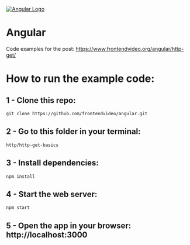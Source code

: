 [![Angular Logo](https://www.frontendvideo.org/wp-content/uploads/angular-logo-200-200x160.png)](https://www.frontendvideo.org/angular/http-get/)

# Angular
Code examples for the post: https://www.frontendvideo.org/angular/http-get/

# How to run the example code:

## 1 - Clone this repo:

```
git clone https://github.com/frontendvideo/angular.git
```
##  2 - Go to this folder in your terminal:

```
http/http-get-basics
```

## 3 - Install dependencies:

```
npm install
```

## 4 - Start the web server:

```
npm start
```

## 5 - Open the app in your browser: **http://localhost:3000**



